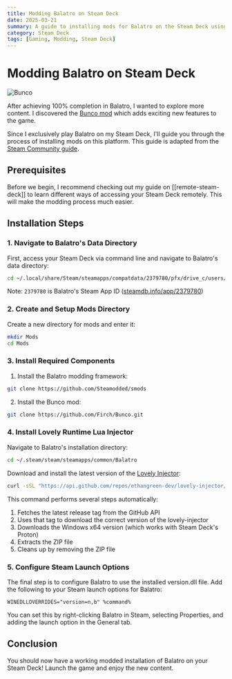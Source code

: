 ```yaml
---
title: Modding Balatro on Steam Deck
date: 2025-03-21
summary: A guide to installing mods for Balatro on the Steam Deck using the Bunco mod framework.
category: Steam Deck
tags: [Gaming, Modding, Steam Deck]
---
```


# Modding Balatro on Steam Deck

![Bunco](/images/bunco.png)

After achieving 100% completion in Balatro, I wanted to explore more content. I discovered the [Bunco mod](https://firch.github.io/BuncoWeb/) which adds exciting new features to the game.

Since I exclusively play Balatro on my Steam Deck, I'll guide you through the process of installing mods on this platform. This guide is adapted from the [Steam Community guide](https://steamcommunity.com/sharedfiles/filedetails/?id=3400691352).

## Prerequisites

Before we begin, I recommend checking out my guide on [[remote-steam-deck]] to learn different ways of accessing your Steam Deck remotely. This will make the modding process much easier.

## Installation Steps

### 1. Navigate to Balatro's Data Directory

First, access your Steam Deck via command line and navigate to Balatro's data directory:

```bash
cd ~/.local/share/Steam/steamapps/compatdata/2379780/pfx/drive_c/users/steamuser/AppData/Roaming/Balatro/
```

Note: `2379780` is Balatro's Steam App ID ([steamdb.info/app/2379780](https://steamdb.info/app/2379780/))

### 2. Create and Setup Mods Directory

Create a new directory for mods and enter it:

```bash
mkdir Mods
cd Mods
```

### 3. Install Required Components

1. Install the Balatro modding framework:
```bash
git clone https://github.com/Steamodded/smods
```

2. Install the Bunco mod:
```bash
git clone https://github.com/Firch/Bunco.git
```

### 4. Install Lovely Runtime Lua Injector

Navigate to Balatro's installation directory:

```bash
cd ~/.steam/steam/steamapps/common/Balatro
```

Download and install the latest version of the [Lovely Injector](https://github.com/ethangreen-dev/lovely-injector):

```bash
curl -sSL "https://api.github.com/repos/ethangreen-dev/lovely-injector/releases/latest" | jq -r '.tag_name' | xargs -I {} curl -sSL "https://github.com/ethangreen-dev/lovely-injector/releases/download/{}/lovely-x86_64-pc-windows-msvc.zip" -o lovely.zip && unzip lovely.zip && rm lovely.zip
```

This command performs several steps automatically:
1. Fetches the latest release tag from the GitHub API
2. Uses that tag to download the correct version of the lovely-injector
3. Downloads the Windows x64 version (which works with Steam Deck's Proton)
4. Extracts the ZIP file
5. Cleans up by removing the ZIP file

### 5. Configure Steam Launch Options

The final step is to configure Balatro to use the installed version.dll file. Add the following to your Steam launch options for Balatro:

```
WINEDLLOVERRIDES="version=n,b" %command%
```

You can set this by right-clicking Balatro in Steam, selecting Properties, and adding the launch option in the General tab.

## Conclusion

You should now have a working modded installation of Balatro on your Steam Deck! Launch the game and enjoy the new content.



